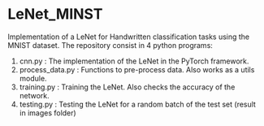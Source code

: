 # LeNet_MINST
Implementation of a LeNet for Handwritten classification tasks using the MNIST dataset. The repository consist in 4 python programs: 

  1. cnn.py : The implementation of the LeNet in the PyTorch framework.
  2. process_data.py : Functions to pre-process data. Also works as a utils module.
  3. training.py : Training the LeNet. Also checks the accuracy of the network.
  4. testing.py : Testing the LeNet for a random batch of the test set (result in images folder)


